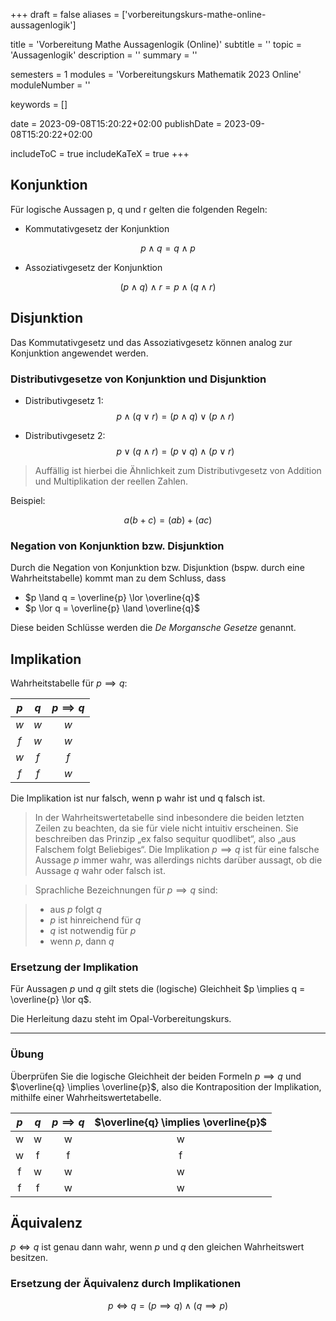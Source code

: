 +++
draft = false
aliases = ['vorbereitungskurs-mathe-online-aussagenlogik']

title = 'Vorbereitung Mathe Aussagenlogik (Online)'
subtitle = ''
topic = 'Aussagenlogik'
description = ''
summary = ''

semesters = 1
modules = 'Vorbereitungskurs Mathematik 2023 Online'
moduleNumber = ''

keywords = []

date = 2023-09-08T15:20:22+02:00
publishDate = 2023-09-08T15:20:22+02:00

includeToC = true
includeKaTeX = true
+++

## Konjunktion

Für logische Aussagen p, q und r gelten die folgenden Regeln:

* Kommutativgesetz der Konjunktion

$$
p \land q = q \land p
$$

* Assoziativgesetz der Konjunktion

$$
(p \land q) \land r = p \land (q \land r)
$$

## Disjunktion

Das Kommutativgesetz und das Assoziativgesetz können analog zur Konjunktion angewendet werden.

### Distributivgesetze von Konjunktion und Disjunktion

* Distributivgesetz 1:
$$
p \land (q \lor r) = (p \land q) \lor (p \land r)
$$

* Distributivgesetz 2:
$$
p \lor (q \land r) = (p \lor q) \land (p \lor r)
$$

> Auffällig ist hierbei die Ähnlichkeit zum Distributivgesetz von Addition und Multiplikation der reellen Zahlen.

Beispiel:

$$
a (b + c) = (a b) + (a c)
$$

### Negation von Konjunktion bzw. Disjunktion

Durch die Negation von Konjunktion bzw. Disjunktion (bspw. durch eine Wahrheitstabelle) kommt man zu dem Schluss, dass

- $p \land q = \overline{p} \lor \overline{q}$
- $p \lor q = \overline{p} \land \overline{q}$

Diese beiden Schlüsse werden die *De Morgansche Gesetze* genannt.

## Implikation

Wahrheitstabelle für $p \implies q$:

|$p$|$q$|$p \implies q$|
|:-:|:-:|:------------:|
|$w$|$w$|$w$           |
|$f$|$w$|$w$           |
|$w$|$f$|$f$           |
|$f$|$f$|$w$           |

Die Implikation ist nur falsch, wenn p wahr ist und q falsch ist.

> In der Wahrheitswertetabelle sind inbesondere die beiden letzten Zeilen zu beachten, da sie für viele nicht intuitiv erscheinen.
> Sie beschreiben das Prinzip „ex falso sequitur quodlibet“, also „aus Falschem folgt Beliebiges“.
> Die Implikation $p \implies q$ ist für eine falsche Aussage $p$ immer wahr, was allerdings nichts darüber aussagt, ob die Aussage $q$ wahr oder falsch ist.

> Sprachliche Bezeichnungen für $p \implies q$ sind:

> * aus $p$ folgt $q$
> * $p$ ist hinreichend für $q$
> * $q$ ist notwendig für $p$
> * wenn $p$, dann $q$

### Ersetzung der Implikation

Für Aussagen $p$ und $q$ gilt stets die (logische) Gleichheit $p \implies q = \overline{p} \lor q$.

Die Herleitung dazu steht im Opal-Vorbereitungskurs.

---

### Übung

Überprüfen Sie die logische Gleichheit der beiden Formeln $p \implies q$ und $\overline{q} \implies \overline{p}$, also die Kontraposition der Implikation, mithilfe einer Wahrheitswertetabelle.

|$p$|$q$|$p \implies q$|$\overline{q} \implies \overline{p}$|
|:-:|:-:|:------------:|:----------------------------------:|
|w  |w  |w             |w                                   |
|w  |f  |f             |f                                   |
|f  |w  |w             |w                                   |
|f  |f  |w             |w                                   |

## Äquivalenz

$p \iff q$ ist genau dann wahr, wenn $p$ und $q$ den gleichen Wahrheitswert besitzen.

### Ersetzung der Äquivalenz durch Implikationen

$$
p \iff q = (p \implies q) \land (q \implies p)
$$
